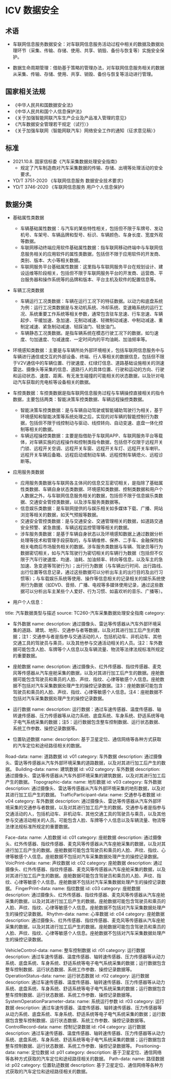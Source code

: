 # ICV 数据安全

## 术语
- 车联网信息服务数据安全：对车联网信息服务活动过程中相关的数据及数据处理环节（采集、传输、存储、使用、共享、销毁、备份与恢复等）实施安全保护。

- 数据生命周期管理：借助基于策略的管理办法，对车联网信息服务相关的数据从采集、传输、存储、使用、共享、销毁、备份与恢复等活动进行管理。

## 国家相关法规
- 《中华人民共和国数据安全法》
- 《中华人民共和国个人信息保护法》
- 《关于加强智能网联汽车生产企业及产品准入管理的意见》
- 《汽车数据安全管理若干规定（试行）》
- 《关于加强车联网（智能网联汽车）网络安全工作的通知（征求意见稿）》


## 标准
- 2021.10.8. 国家信标委《汽车采集数据处理安全指南》
  - 规定了汽车制造商对汽车采集数据的传输、存储、出境等处理活动的安全要求。
- YD/T 3751-2020 《车联网信息服务 数据安全技术要求》
- YD/T 3746-2020 《车联网信息服务 用户个人信息保护》
## 数据分类

- 基础属性类数据
  - 车辆基础属性数据：与汽车的某些特性相关，包括但不限于车牌号、发动机号、车架号、车辆品牌和型号、标识、车辆颜色、车身长度、宽度外观等数据。
  - 车联网移动终端应用软件基础属性数据：指车联网移动终端中与车联网信息服务相关的应用软件的属性类数据，包括但不限于应用软件的开发商、类别、版本、大小等相关数据。
  - 车联网服务平台基础属性数据：这里指与车联网服务平台在规划设计、建设运维等阶段相关，包括但不限于车联网服务平台的开发商、运营商、平台服务器和操作系统等的品牌和版本、平台主机及软件的配置信息等。
- 车辆工况类数据
  - 车辆运行工况类数据：车辆在运行工况下的特征数据。以动力和底盘系统为例：运行工况类数据是与发动机系统、冷却系统、变速箱系统的运行工况、系统重要工作系统等相关参数，通常包含驻车怠速、行车怠速、车辆起步、平缓加速、急加速、无制动减速、轻微制动减速、中制动减速、重制定减速、紧急制动减速、轻踩油门、轻放油门。
  - 车辆静态工况类数据。是指车辆系统在模态行驶工况下的数据，如匀速度、匀加速度、匀减速度、一定时间内的平均油耗、加油频率等。
- 环境感知类数据：主要是与车辆所处外部环境相关，包括车联网信息服务中与车辆进行通信或交互的外部设备、终端、行人等相关的数据信息，包括但不限于V2V通信中的车辆位置、行驶速度、红绿灯信息、道路基础设施相关的测速雷达、摄像头等采集的信息、道路行人的具体位置、行驶和运动的方向、行驶和运动状态、速度、距离、有无发生碰撞的可能相关的状态数据，以及针对电动汽车获取的充电桩等设备相关的数据。

- 车控类数据：车控类数据是指车联网信息服务过程与车辆操控直接相关的指令数据，主要包括两类：智能决策车控类数据、车辆远程操控类数据。
  - 智能决策车控类数据：是与车辆自动驾驶或智能辅助驾驶行为相关，基于环境感知和智能决策等系统处理之后，实现的对车辆的智能控制行为数据，包括但不限于线控制动与驱动、线控转向、自动变速、底盘一体化控制等相关的数据。
  - 车辆远程操控类数据：主要是指借助于车联网APP、车联网服务平台等载体，对车辆实施的远程操作和控制类指令数据，包括但不仅限于远程开关门锁、远程开关空调、远程开关车窗、远程开关车灯、远程开关车喇叭、远程开关车辆后备箱、远程启动或制动车辆、远程控制车辆熄火、远程诊断等。


- 应用服务类数据
  - 应用服务类数据与车联网各主体间的信息交互密切相关，是指除了基础属性类数据、车辆自身状态类数据、环境感知类数据、控制类数据和用户个人数据之外，与车联网信息服务相关的数据，包括但不限于信息娱乐类数据、交通安全管控类数据，以及涉车服务类数据等。
  - 信息娱乐类数据：是车联网提供的与娱乐相关如多媒体下载、广播、网站浏览等相关的数据，如天气预报等数据。
  - 交通安全管控类数据：是与交通安全、交通管理相关的数据，如道路交通安全预警、紧急救援、车辆远程监控管理等相关的数据。
  - 涉车服务类数据：是基于车辆自身状态以及环境感知数据上通过数据分析处理等技术和管理手段获取的，与车辆维修、保养、二手车、金融保险和相关电商后市场服务相关的数据。涉车服务类数据与车辆、驾驶员等行为数据密切相关，如与汽车驾驶行为密切相关的车辆行为数据（包括但不仅限于汽车行驶速度、均速、油耗、加油频率、转向等信息，以及车主的急加速、急变道等驾驶行为）；出行行为数据（与车辆出行时间、出行路线、出行位置等信息记录，通过这些数据可以分析出车主的出行目的及出行习惯等）；与车载娱乐系统等使用、操作等信息相关的记录相关的娱乐系统使用行为数据（如DVD、音频、广播、电视等多媒体使用记录，通过这些数据可以分析出车主某些个人爱好、行为习惯、如喜欢听的音乐、广播等）。
 

- 用户个人信息：



title: 汽车数据类型与描述
source: TC260-汽车采集数据处理安全指南
category:
  - 车外数据
    name:
    description: 通过摄像头、雷达等传感器从汽车外部环境采集的道路、建筑、地形、交通参与者等数据，以及对其进行加工后产生的数据；注1：交通参与者是指参与交通活动的人，包括机动车、非机动车、其他交通工具的驾驶员与乘员，以及其他参与交通活动相关的人员。注2：车外数据可能包含人脸、车牌等个人信息以及车辆流量、物流等法律法规标准所规定的重要数据。

  - 座舱数据
    name:
    description: 通过摄像头、红外传感器、指纹传感器、麦克风等传感器从汽车座舱采集的数据，以及对其进行加工后产生的数据。座舱数据可能包含驾驶员和乘员的人脸、声纹、指纹、心律等敏感个人信息。座舱数据不包括对汽车采集数据处理产生的操控记录数据。注3：座舱数据可能包含驾驶员和乘员的人脸、声纹、指纹、心律等敏感个人信息。注4：座舱数据不包括对汽车采集数据处理产生的操控记录数据。

  - 运行数据
    name: 
    description: 运行数据：通过车速传感器、温度传感器、轴转速传感器、压力传感器等从动力系统、底盘系统、车身系统、舒适系统等电子电气系统采集的数据；注5：运行数据包含整车控制数据、运行状态数据、系统工作参数、操控记录数据等。 
  - 位置轨迹数据
    name:
    description: 基于卫星定位、通信网络等各种方式获取的汽车定位和途经路径相关的数据。


Road-data:
  name: 道路数据
  id: v01
  category: 车外数据
  description: 通过摄像头、雷达等传感器从汽车外部环境采集的道路数据，以及对其进行加工后产生的数据。
Building-data:
  name: 建筑数据
  id: v02
  category: 车外数据
  description: 通过摄像头、雷达等传感器从汽车外部环境采集的建筑数据，以及对其进行加工后产生的数据。
Topographic-data:
  name: 地形数据
  id: v03
  category: 车外数据
  description: 通过摄像头、雷达等传感器从汽车外部环境采集的地形数据，以及对其进行加工后产生的数据。
TrafficParticipant-data:
  name: 交通参与者数据
  id: v04
  category: 车外数据
  description: 通过摄像头、雷达等传感器从汽车外部环境采集的交通参与者数据，以及对其进行加工后产生的数据。交通参与者是指参与交通活动的人，包括机动车、非机动车、其他交通工具的驾驶员与乘员，以及其他参与交通活动相关的人员。可能包含人脸、车牌等个人信息以及车辆流量、物流等法律法规标准所规定的重要数据。

Face-data:
  name: 人脸数据
  id: c01
  category: 座舱数据
  description: 通过摄像头、红外传感器、指纹传感器、麦克风等传感器从汽车座舱采集的数据，以及对其进行加工后产生的数据。座舱数据可能包含驾驶员和乘员的人脸、声纹、指纹、心律等敏感个人信息。座舱数据不包括对汽车采集数据处理产生的操控记录数据。
VoicPrint-data:
  name: 声纹数据
  id: c02
  category: 座舱数据
  description: 通过摄像头、红外传感器、指纹传感器、麦克风等传感器从汽车座舱采集的数据，以及对其进行加工后产生的数据。座舱数据可能包含驾驶员和乘员的人脸、声纹、指纹、心律等敏感个人信息。座舱数据不包括对汽车采集数据处理产生的操控记录数据。
FingerPrint-data:
  name: 指纹数据
  id: c03
  category: 座舱数据
  description: 通过摄像头、红外传感器、指纹传感器、麦克风等传感器从汽车座舱采集的数据，以及对其进行加工后产生的数据。座舱数据可能包含驾驶员和乘员的人脸、声纹、指纹、心律等敏感个人信息。座舱数据不包括对汽车采集数据处理产生的操控记录数据。
Rhythm-data:
  name: 心率数据
  id: c04
  category: 座舱数据
  description: 通过摄像头、红外传感器、指纹传感器、麦克风等传感器从汽车座舱采集的数据，以及对其进行加工后产生的数据。座舱数据可能包含驾驶员和乘员的人脸、声纹、指纹、心律等敏感个人信息。座舱数据不包括对汽车采集数据处理产生的操控记录数据。

VehicleControl-data:
  name: 整车控制数据
  id: r01
  category: 运行数据
  description: 通过车速传感器、温度传感器、轴转速传感器、压力传感器等从动力系统、底盘系统、车身系统、舒适系统等电子电气系统采集的数据；运行数据包含整车控制数据、运行状态数据、系统工作参数、操控记录数据等。
OperationStatus-data:
  name: 运行状态数据
  id: r02
  category: 运行数据
  description: 通过车速传感器、温度传感器、轴转速传感器、压力传感器等从动力系统、底盘系统、车身系统、舒适系统等电子电气系统采集的数据；运行数据包含整车控制数据、运行状态数据、系统工作参数、操控记录数据等。
SystemOperationParameter-data:
  name: 系统运行参数
  id: r03
  category: 运行数据
  description: 通过车速传感器、温度传感器、轴转速传感器、压力传感器等从动力系统、底盘系统、车身系统、舒适系统等电子电气系统采集的数据；运行数据包含整车控制数据、运行状态数据、系统工作参数、操控记录数据等。
ControlRecord-data:
  name: 控制记录数据
  id: r04
  category: 运行数据
  description: 通过车速传感器、温度传感器、轴转速传感器、压力传感器等从动力系统、底盘系统、车身系统、舒适系统等电子电气系统采集的数据；运行数据包含整车控制数据、运行状态数据、系统工作参数、操控记录数据等。
Positioning-data:
  name: 定位数据
  id: p01
  category:
  description: 基于卫星定位、通信网络等各种方式获取的汽车定位和途经路径相关的数据。
Path-data:
  name: 路径数据
  id: p02
  category: 位置轨迹数据
  description: 基于卫星定位、通信网络等各种方式获取的汽车定位和途经路径相关的数据。